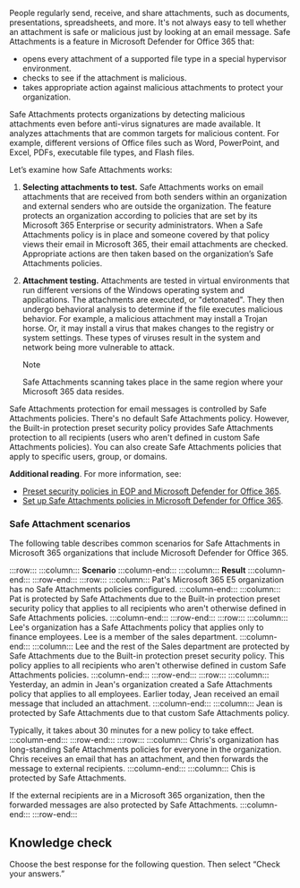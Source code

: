 People regularly send, receive, and share attachments, such as documents, presentations, spreadsheets, and more. It's not always easy to tell whether an attachment is safe or malicious just by looking at an email message. Safe Attachments is a feature in Microsoft Defender for Office 365 that:

 -  opens every attachment of a supported file type in a special hypervisor environment.
 -  checks to see if the attachment is malicious.
 -  takes appropriate action against malicious attachments to protect your organization.

Safe Attachments protects organizations by detecting malicious attachments even before anti-virus signatures are made available. It analyzes attachments that are common targets for malicious content. For example, different versions of Office files such as Word, PowerPoint, and Excel, PDFs, executable file types, and Flash files.

Let’s examine how Safe Attachments works:

1.  **Selecting attachments to test.** Safe Attachments works on email attachments that are received from both senders within an organization and external senders who are outside the organization. The feature protects an organization according to policies that are set by its Microsoft 365 Enterprise or security administrators. When a Safe Attachments policy is in place and someone covered by that policy views their email in Microsoft 365, their email attachments are checked. Appropriate actions are then taken based on the organization’s Safe Attachments policies.
2.  **Attachment testing.** Attachments are tested in virtual environments that run different versions of the Windows operating system and applications. The attachments are executed, or "detonated". They then undergo behavioral analysis to determine if the file executes malicious behavior. For example, a malicious attachment may install a Trojan horse. Or, it may install a virus that makes changes to the registry or system settings. These types of viruses result in the system and network being more vulnerable to attack.

    > [!NOTE]
    > Safe Attachments scanning takes place in the same region where your Microsoft 365 data resides.

Safe Attachments protection for email messages is controlled by Safe Attachments policies. There's no default Safe Attachments policy. However, the Built-in protection preset security policy provides Safe Attachments protection to all recipients (users who aren't defined in custom Safe Attachments policies). You can also create Safe Attachments policies that apply to specific users, group, or domains.

**Additional reading**. For more information, see:

 -  [Preset security policies in EOP and Microsoft Defender for Office 365](/microsoft-365/security/office-365-security/preset-security-policies?azure-portal=true).
 -  [Set up Safe Attachments policies in Microsoft Defender for Office 365](/microsoft-365/security/office-365-security/set-up-safe-attachments-policies?azure-portal=true).

### Safe Attachment scenarios

The following table describes common scenarios for Safe Attachments in Microsoft 365 organizations that include Microsoft Defender for Office 365.

:::row:::
  :::column:::
    **Scenario**
  :::column-end:::
  :::column:::
    **Result**
  :::column-end:::
:::row-end:::
:::row:::
  :::column:::
    Pat's Microsoft 365 E5 organization has no Safe Attachments policies configured.
  :::column-end:::
  :::column:::
    Pat is protected by Safe Attachments due to the Built-in protection preset security policy that applies to all recipients who aren't otherwise defined in Safe Attachments policies.
  :::column-end:::
:::row-end:::
:::row:::
  :::column:::
    Lee's organization has a Safe Attachments policy that applies only to finance employees. Lee is a member of the sales department.
  :::column-end:::
  :::column:::
    Lee and the rest of the Sales department are protected by Safe Attachments due to the Built-in protection preset security policy. This policy applies to all recipients who aren't otherwise defined in custom Safe Attachments policies.
  :::column-end:::
:::row-end:::
:::row:::
  :::column:::
    Yesterday, an admin in Jean's organization created a Safe Attachments policy that applies to all employees. Earlier today, Jean received an email message that included an attachment.
  :::column-end:::
  :::column:::
    Jean is protected by Safe Attachments due to that custom Safe Attachments policy.

Typically, it takes about 30 minutes for a new policy to take effect.
  :::column-end:::
:::row-end:::
:::row:::
  :::column:::
    Chris's organization has long-standing Safe Attachments policies for everyone in the organization. Chris receives an email that has an attachment, and then forwards the message to external recipients.
  :::column-end:::
  :::column:::
    Chis is protected by Safe Attachments.

If the external recipients are in a Microsoft 365 organization, then the forwarded messages are also protected by Safe Attachments.
  :::column-end:::
:::row-end:::


## Knowledge check

Choose the best response for the following question. Then select “Check your answers.”